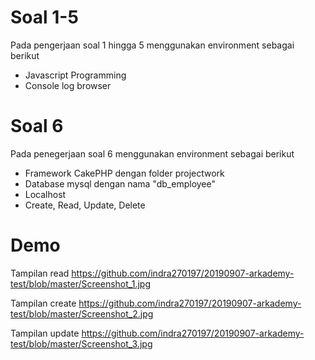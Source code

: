 # Soal 1-5
Pada pengerjaan soal 1 hingga 5 menggunakan environment sebagai berikut
  - Javascript Programming
  - Console log browser

# Soal 6
Pada penegerjaan soal 6 menggunakan environment sebagai berikut
  - Framework CakePHP dengan folder projectwork
  - Database mysql dengan nama "db_employee"
  - Localhost
  - Create, Read, Update, Delete
  
# Demo 
Tampilan read
https://github.com/indra270197/20190907-arkademy-test/blob/master/Screenshot_1.jpg

Tampilan create
https://github.com/indra270197/20190907-arkademy-test/blob/master/Screenshot_2.jpg

Tampilan update
https://github.com/indra270197/20190907-arkademy-test/blob/master/Screenshot_3.jpg
